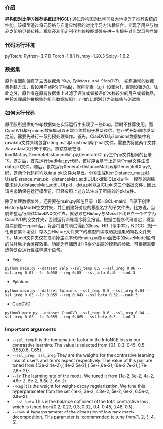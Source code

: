 


### 介绍 
**异构图对比学习推荐系统(即HGCL)** 通过异构图对比学习极大地提升了推荐系统的性能。该模型通过将元网络与自适应增强的对比学习方法相结合，实现了用户与物品之间的只是转移。模型还利用定制化的跨视图增强来进一步提升对比学习的性能

### 代码运行环境 
pyTorch:
	Python=3.7.10
	Torch=1.8.1
	Numpy=1.20.3
	Scipy=1.6.2
### 数据集
原作者团队使用了三类数据集 *Yelp*, *Epinions*, and *CiaoDVD*。 按照通常的数据集构建方法，假设用户u评价了物品j，就将元素（u,j）设置为1，否则设置为0。除此之外，原作者在原有数据集上过滤了评价或者被评价次数较少的用户或者物品，并将处理后的数据集的所有数据按照1：n-1的比例划分为训练集与测试集


### 如何运行代码
原团队所提供的Yelp数据集在实际运行中出现了一些bug，暂时不推荐使用，而CiaoDVD与Epinions数据集可以正常训练并用于模型评估。在正式开始训练模型之前，需要先进行一系列预处理操作。首先，CiaoDVD与Epinions数据集中的rawdata文件夹均包含rating.mat与trust.mat两个mat文件，需要先将这两个文件从rawdata文件夹中取出，直接存放在与loadMat.py,GenerateDistanceMat.py,GenerateICI.py三个py文件相同的目录下。这之后，首先运行loadMat.py代码，该程序会基于上述两个mat文件生成data.pkl文件。随后，依次运行GenerateDistanceMat.py与GenerateICI.py代码，这两个代码将均以data.pkl文件为基础，分别生成ItemDistance_mat.pkl，UserDistance_mat.pk，distanceMat_addIUUI.pkll和ICI.pkl文件。
模型的训练要求读入distanceMat_addIUUI.pkl，data.pkl以及ICI.pkl这三个数据文件，因此请务必确保在运行模型前，已经按照上述方法生成了所需的的pkl文件。

除了处理数据集外，还需要在main.py所在目录（即HGCL-main）目录下创建History与Model空文件夹，并且创建好对应的模型名字的子文件夹。比方说，当前希望运行测试CiaoDVD文件夹，就必须在History与Model下均建立一个名字为CiaoDVD的空文件夹，否则运行训练程序将会报错。根据主程序代码设定，模型每次训练一epoch后，将会将当前测试得到的loss，HR（命中率），NDCG（归一化折损累计增益）存入到History文件夹下的模型所读取的数据集的同名文件夹下。Model文件夹仅在取消掉主程序代码main.py的run函数中的saveModel语句的注释后才会发挥效果，功能为存储历史HR得分最高的模型的参数，可根据需要选择是否运行或注释这个语句。
* Yelp
```
python main.py --dataset Yelp --ssl_temp 0.5 --ssl_ureg 0.06 --ssl_ireg 0.07 --lr 0.058 --reg 0.05 --ssl_beta 0.45 --rank 3
```
* Epinions
```
python main.py --dataset Epinions --ssl_temp 0.5 --ssl_ureg 0.04 --ssl_ireg 0.05 --lr 0.055 --reg 0.043 --ssl_beta 0.32 --rank 3
```
* CiaoDVD
```
python3 main.py --dataset CiaoDVD --ssl_temp 0.6 --ssl_ureg 0.04 --ssl_ireg 0.05 --lr 0.055 --reg 0.065 --ssl_beta 0.3 --rank 3
```


### Important arguments
* `--ssl_temp` It is the temperature factor in the InfoNCE loss in our contrastive learning. The value is selected from {0.1, 0.3, 0.45, 0.5, 0.55,0.6, 0.65}.
* `--ssl_ureg, ssl_ireg` They are the weights for the contrastive learning loss of user’s and item’s aspect respectively. The value of this pair are tuned from 
{(3e-2,4e-2),( 4e-2,5e-2),( 5e-2,6e-2), (6e-2,7e-2),( 7e-2,8e-2)}.
* `--lr` The learning rate of the mode. We tuned it from
{1e-2, 3e-2, 4e-2, 4.5e-2, 5e-2, 5.5e-2, 6e-2}.
* `--Reg` It is the weight for weight-decay regularization. We tune this hyperparameter from the set {1e-2, 3e-2, 4.3e-2, 5e-2, 6e-2, 6.5e-2, 6.8e-2}.
* `--ssl_beta` This is the balance cofficient of the total contrastive loss , which is tuned from{0.2, 0.27, 0.3, 0.32, 0.4, 0.45, 0.48, 0.5}.
* `--rank` A hyperparameter of the dimension of low rank matrix decomposition, This parameter is recommended to tune from{1, 2, 3, 4, 5}.

